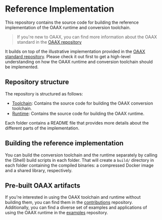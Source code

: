 # Reference Implementation

This repository contains the source code for building the reference implementation of the OAAX runtime and conversion
toolchain.

> If you're new to OAAX, you can find more information about the OAAX standard in
> the [OAAX repository](https://github.com/oaax-standard/OAAX)

It builds on top of the illustrative implementation provided in
the [OAAX standard repository](https://github.com/oaax-standard/OAAX/Illustrative%20example). Please check it out first to
get a high-level understanding on how the OAAX runtime and conversion toolchain should be implemented.

## Repository structure

The repository is structured as follows:

- [Toolchain](conversion-toolchain): Contains the source code for building the OAAX conversion toolchain.
- [Runtime](runtime-library): Contains the source code for building the OAAX runtime.

Each folder contains a README file that provides more details about the different parts of the implementation.

## Building the reference implementation

You can build the conversion toolchain and the runtime separately by calling the (Shell) build scripts in each folder.
That will create a `build/` directory in each folder containing the compiled binaries: a compressed Docker image and a
shared library, respectively.

## Pre-built OAAX artifacts

If you're interested in using the OAAX toolchain and runtime without building them, you can find them in the
[contributions](https://github.com/oaax-standard/contributions) repository.   
Additionally, you can find a diverse set of examples and applications of using the OAAX runtime in the 
[examples](https://github.com/oaax-standard/examples) repository.